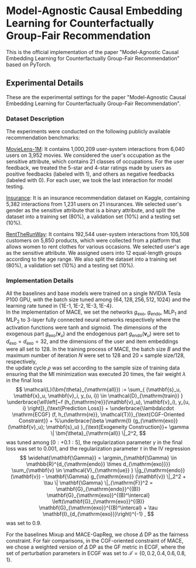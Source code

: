 # Model-Agnostic Causal Embedding Learning for Counterfactually Group-Fair Recommendation
This is the official implementation of the paper "Model-Agnostic Causal Embedding Learning for
Counterfactually Group-Fair Recommendation" based on PyTorch.

## Experimental Details
These are the experimental settings for the paper "Model-Agnostic Causal Embedding Learning for Counterfactually Group-Fair Recommendation".

### Dataset Description
The experiments were conducted on the following publicly available recommendation benchmarks:

[MovieLens-1M](https://grouplens.org/datasets/movielens/1m/): It contains 1,000,209 user-system interactions from 6,040 users on 3,952 movies. 
We considered the user's occupation as the sensitive attribute, which contains 21 classes of occupations. For the user feedback, we treated the 5-star and 4-star ratings made by users as positive feedbacks (labeled with $1$), and others as negative feedbacks (labeled with $0$).
For each user, we took the last interaction for model testing. 

[Insurance](https://www.kaggle.com/mrmorj/insurance-recommendation): 
It is an insurance recommendation dataset on Kaggle, containing 5,382 interactions from 1,231 users on 21 insurances. We selected user's gender as the sensitive attribute that is a binary attribute, and split the dataset into a training set (80\%), a  validation set (10\%) and a testing set (10\%). 

[RentTheRunWay](https://www.kaggle.com/datasets/rmisra/clothing-fit-dataset-for-size-recommendation): It contains 192,544 user-system interactions from 105,508 customers on 5,850 products, which were collected from a platform that allows women to rent clothes for various occasions. 
We selected user's age as the sensitive attribute. We assigned users into 12 equal-length groups according to the age range. We also split the dataset into a training set (80\%), a validation set (10\%) and a testing set (10\%). 

### Implementation Details
All the baselines and base models were trained on a single NVIDIA Tesla P100 GPU, with the batch size tuned among $\{64, 128, 256, 512, 1024\}$ and the learning rate tuned in $\{1\text{E-}1, 1\text{E-}2, 1\text{E-}3, 1\text{E-}4\}$.  
In the implementation of MACE, we set the networks $g_{\mathrm{exo}}$, $g_{\mathrm{endo}}$, $\mathrm{MLP}_{1}$ and $\mathrm{MLP}_2$ to 3-layer fully connected neural networks respectively where the activation functions were $\mathrm{tanh}$ and $\mathrm{sigmoid}$. 
The dimensions of the exogenous part $g_{\mathrm{exo}}  (\mathbf{v}_u)$ and the endogenous part $g_{\mathrm{endo}}  (\mathbf{v}_u)$ were set to $d_{\mathrm{exo}} = d_{\mathrm{exo}} = 32$, and the dimensions of the user and item embeddings were all set to $128$. 
In the training process of MACE, the batch size $B$ and the maximum number of iteration $N$ were set to $128$ and $20\times \text{sample~size}/ 128$, respectively,  
the update cycle $\rho$ was set according to the sample size of training data ensuring that the MI minimization was executed $20$ times, 
the fair weight $\lambda$ in the final loss 
$$
\mathcal{L}(\bm{\theta}_{\mathrm{all}}) :=
\sum_{ (\mathbf{s}_u, \mathbf{x}_u, \mathbf{v}_i, y_{u, i}) \in \mathcal{D}_{\mathrm{train}} }  
\underbrace{\ell\left[~f (h_{\mathrm{re}}(\mathbf{v}_u), \mathbf{v}_i), y_{u, i} \right]}_{\text{Prediction Loss}} + 
\underbrace{\lambda\cdot \mathrm{ECGF} (f, h_{\mathrm{re}}, \mathcal{T})}_{\text{CGF-Oriented Constraint}} +
%\underbrace{\beta \mathrm{I} (g_{\mathrm{exo}}  (\mathbf{v}_u); \mathbf{s}_u) }_{\text{Exogeneity Construction}}+
\gamma \| \bm{\theta}_{\mathrm{all}} \|_2^2, 
$$
was tuned among $[0:+0.1:5]$, 
the regularization parameter $\gamma$ in the final loss was set to $0.001$, 
and the regularization parameter $\tau$ in the IV regression 
$$
\widehat{\mathbf{\Gamma}}
= \argmin_{\mathbf{\Gamma} \in \mathbb{R}^{d_{\mathrm{endo}} \times d_{\mathrm{exo}}}} \sum_{\mathbf{v} \in \mathcal{V}_{\mathrm{ue}} } \|g_{\mathrm{endo}} (\mathbf{v}) -  \mathbf{\Gamma} g_{\mathrm{exo}}  (\mathbf{v}) \|_2^2 + \tau \| \mathbf{\Gamma} \|_{\mathrm{F}}^2
= \mathbf{G}_{\mathrm{endo}}^{(B)} \mathbf{G}_{\mathrm{exo}}^{(B)^\intercal} \left(\mathbf{G}_{\mathrm{exo}}^{(B)} \mathbf{G}_{\mathrm{exo}}^{(B)^\intercal} + \tau \mathbf{I}_{d_{\mathrm{exo}}}\right)^{-1} ,
$$
was set to $0.9$. 

For the baselines Mixup and MACE-GapReg, we chose $\Delta$ DP as the fairness constraint. 
For fair comparisons, in the CGF-oriented constraint of MACE, we chose a weighted version of $\Delta$ DP as the GF metric in ECGF, where the set of perturbation parameters in ECGF was set to $\mathcal{T} = \{0, 0.2, 0.4, 0.6, 0.8, 1\}.$  